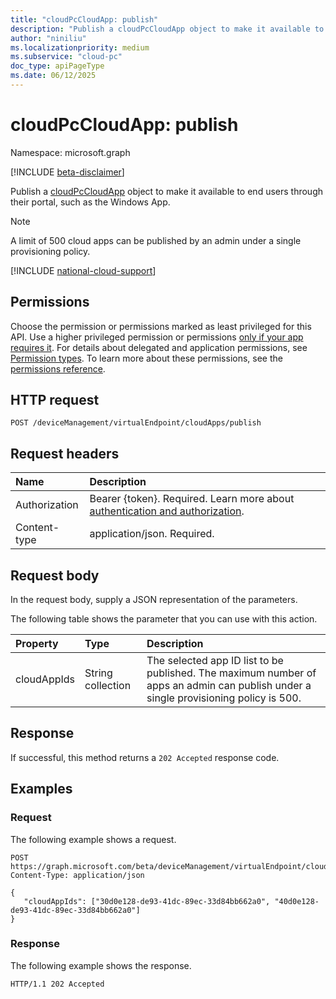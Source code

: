 ```yaml
---
title: "cloudPcCloudApp: publish"
description: "Publish a cloudPcCloudApp object to make it available to end users through their portal, such as the Windows App."
author: "niniliu"
ms.localizationpriority: medium
ms.subservice: "cloud-pc"
doc_type: apiPageType
ms.date: 06/12/2025
---
```


# cloudPcCloudApp: publish

Namespace: microsoft.graph

[!INCLUDE [beta-disclaimer](../../includes/beta-disclaimer.md)]

Publish a [cloudPcCloudApp](../resources/cloudpccloudapp.md) object to make it available to end users through their portal, such as the Windows App. 

> [!NOTE]
> A limit of 500 cloud apps can be published by an admin under a single provisioning policy.

[!INCLUDE [national-cloud-support](../../includes/global-us.md)]

## Permissions

Choose the permission or permissions marked as least privileged for this API. Use a higher privileged permission or permissions [only if your app requires it](/graph/permissions-overview#best-practices-for-using-microsoft-graph-permissions). For details about delegated and application permissions, see [Permission types](/graph/permissions-overview#permission-types). To learn more about these permissions, see the [permissions reference](/graph/permissions-reference).

<!-- { "blockType": "permissions", "name": "cloudpccloudapp_publish" } -->

## HTTP request

<!-- {
  "blockType": "ignored"
}
-->

``` http
POST /deviceManagement/virtualEndpoint/cloudApps/publish
```

## Request headers

| Name          | Description               |
| :------------ | :------------------------ |
|Authorization|Bearer {token}. Required. Learn more about [authentication and authorization](/graph/auth/auth-concepts).|
| Content-type | application/json. Required.|

## Request body

In the request body, supply a JSON representation of the parameters.

The following table shows the parameter that you can use with this action.

|Property|Type|Description|
|:---|:---|:---|
|cloudAppIds|String collection|The selected app ID list to be published. The maximum number of apps an admin can publish under a single provisioning policy is 500.|

## Response

If successful, this method returns a `202 Accepted` response code.

## Examples

### Request

The following example shows a request.

<!-- {
  "blockType": "request",
  "name": "publish_cloudpccloudapp"
}
-->
``` http
POST https://graph.microsoft.com/beta/deviceManagement/virtualEndpoint/cloudApps/publish
Content-Type: application/json

{
   "cloudAppIds": ["30d0e128-de93-41dc-89ec-33d84bb662a0", "40d0e128-de93-41dc-89ec-33d84bb662a0"]
}
```

### Response

The following example shows the response.

<!-- {
  "blockType": "response",
  "truncated": true
}
-->
``` http
HTTP/1.1 202 Accepted
```
